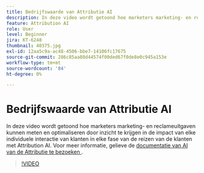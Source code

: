 ```yaml
---
title: Bedrijfswaarde van Attributie AI
description: In deze video wordt getoond hoe marketers marketing- en reclameuitgaven kunnen meten en optimaliseren door inzicht te krijgen in de impact van elke individuele interactie van klanten in elke fase van de reizen van de klanten met Attribution AI.
feature: Attribution AI
role: User
level: Beginner
jira: KT-6248
thumbnail: 40375.jpg
exl-id: 12aa5c9a-ac48-4506-bbe7-14106fc17675
source-git-commit: 286c85aa88d44574f00ded67f0de8e0c945a153e
workflow-type: tm+mt
source-wordcount: '84'
ht-degree: 0%

---
```


# Bedrijfswaarde van Attributie AI

In deze video wordt getoond hoe marketers marketing- en reclameuitgaven kunnen meten en optimaliseren door inzicht te krijgen in de impact van elke individuele interactie van klanten in elke fase van de reizen van de klanten met Attribution AI. Voor meer informatie, gelieve de [&#x200B; documentatie van AI van de Attributie te bezoeken &#x200B;](https://experienceleague.adobe.com/docs/experience-platform/intelligent-services/attribution-ai/overview.html?lang=nl-NL).

>[!VIDEO](https://video.tv.adobe.com/v/40375?learn=on&enablevpops)


